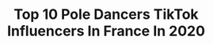---
title: Top 10 Pole Dancers TikTok Influencers In France In 2020
description: >-
  Find top pole dancers TikTok influencers in France in 2020. Most popular hashtags: #poledance #danse #foryoupage #dance.
platform: TikTok
profiles:
  - username: "helenearies"
    fullname: >-
      Helenearies
    location: "France"
    followers: 93890
    engagement: 733
    commentsToLikes: 0.015633
    id: ck9v740xh4mwp0j78jzie2d6d
    verified: false
    hashtags: "#shoes, #heels, #gravity, #quarantinelife"
  - username: "french.poledance"
    fullname: >-
      French Poledancer
    location: "France"
    followers: 12049
    engagement: 1408
    commentsToLikes: 0.017730
    id: ck83k35fj8xz90j78vmraceyo
    verified: false
    hashtags: "#danse, #ayanakamura, #dance, #dancer"
  - username: "misstchupie"
    fullname: >-
      misstchupie
    location: "France"
    followers: 5349
    engagement: 423
    commentsToLikes: 0.019055
    id: cka0ubtn1to250i7825xuhs3v
    verified: false
    hashtags: "#danse, #dancecool, #dancchallenge, #dancevideo"
  - username: "audreymotion"
    fullname: >-
      Audrey Lebrun
    location: "France"
    followers: 3229
    engagement: 1162
    commentsToLikes: 0.023208
    id: cka0ubryytnqm0i782wjqt6fi
    verified: false
    hashtags: "#chatsportif, #sundayfunday, #jalousie, #viraktiktok"
  - username: "raphaelsay"
    fullname: >-
      Raphael Say
    location: "France"
    followers: 135730
    engagement: 1125
    commentsToLikes: 0.013359
    id: ck9fc83o9iodv0j78m0ocddxm
    verified: false
    hashtags: "#dance, #sayso, #beyourself, #malemodel"
  - username: "lesmours"
    fullname: >-
      LesMours
    location: "France"
    followers: 6123
    engagement: 541
    commentsToLikes: 0.016979
    id: ckahwda9jqamv0i78aoklg0oo
    verified: false
    hashtags: "#afidaturner, #girls, #pourtoipage, #badthing"
  - username: "von_c"
    fullname: >-
      Von C.
    location: "France"
    followers: 28293
    engagement: 1137
    commentsToLikes: 0.010553
    id: ck83k30518wn80j785eihe4gv
    verified: false
    hashtags: "#france, #handchallenge, #danceonapole, #flexiblity"
  - username: "mouladuterter"
    fullname: >-
      MoulaDuTerter
    location: "France"
    followers: 12316
    engagement: 820
    commentsToLikes: 0.018207
    id: ckac85zrqf9z20i78fqihwio9
    verified: false
    hashtags: "#envol, #zouk, #pastelau, #raclette"
---